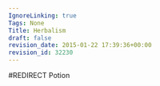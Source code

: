 ```yaml
---
IgnoreLinking: true
Tags: None
Title: Herbalism
draft: false
revision_date: 2015-01-22 17:39:36+00:00
revision_id: 32230
---
```


#REDIRECT Potion
